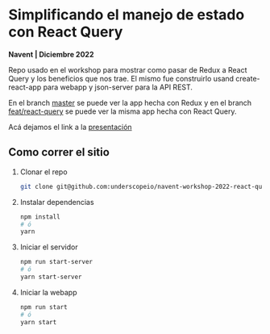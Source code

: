 # Simplificando el manejo de estado con React Query

**Navent | Diciembre 2022**

Repo usado en el workshop para mostrar como pasar de Redux a React Query y los beneficios que nos trae. El mismo fue construirlo usand create-react-app para webapp y json-server para la API REST.

En el branch [master](https://github.com/underscopeio/navent-workshop-2022-react-query) se puede ver la app hecha con Redux y en el branch [feat/react-query](https://github.com/underscopeio/navent-workshop-2022-react-query/tree/feat/react-query) se puede ver la misma app hecha con React Query.

Acá dejamos el link a la [presentación](https://github.com/underscopeio/navent-workshop-2022-react-query/blob/master/presentation.pdf)

## Como correr el sitio

1. Clonar el repo

   ```bash
   git clone git@github.com:underscopeio/navent-workshop-2022-react-query.git
   ```

2. Instalar dependencias

   ```bash
   npm install
   # ó
   yarn
   ```

3. Iniciar el servidor

   ```bash
   npm run start-server
   # ó
   yarn start-server
   ```

4. Iniciar la webapp

   ```bash
   npm run start
   # ó
   yarn start
   ```
